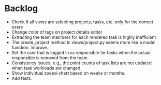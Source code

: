 
# Backlog

* Check if all views are selecting projects, tasks, etc. only for the correct users
* Change color of tags on project details editor
* Extracting the team members for each rendered task is highly inefficient
* The create_project method in views/project.py seems more like a model function. Improve.
* Set the user that is logged in as responsible for tasks when the actual 
responsible is removed from the team.
* Consistency issues, e.g., the point counts of task lists are not updated when 
task workloads are changed.
* Show individual speed-chart based on weeks or months.
* Add tests.